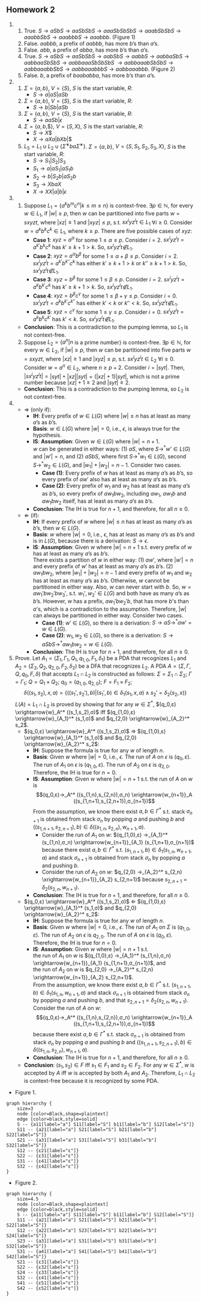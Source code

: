 ## Homework 2

1. 
    1. True.
    $S→aSbS→aaSbSbS→aaaSbSbSbS→aaabSbSbS→aaabbSbS→aaabbbS→aaabbb$. (Figure 1)
    2. False. $aabbb$, a prefix of $aabbb$, has more $b$’s than $a$’s.
    3. False. $abb$, a prefix of $abba$, has more $b$’s than $a$’s.
    4. True. 
    $S→aSbS→aaSbSbS→aabSbS→aabbS→aabbaSbS→aabbaaSbSbS→aabbaaaSbSbSbS$
    $→aabbaaabSbSbS→aabbaaabbSbS→aabbaaabbbS→aabbaaabbb$. (Figure 2)
    5. False. $b$, a prefix of $baababba$, has more $b$’s than $a$’s.
2. 
    1. $Σ=\{a,b\}$, $V=\{S\}$, $S$ is the start variable, $R$:
        - $S→a|aS|aSb$
    2. $Σ=\{a,b\}$, $V=\{S\}$, $S$ is the start variable, $R$:
        - $S→b|Sb|aSb$
    3. $Σ=\{a,b\}$, $V=\{S\}$, $S$ is the start variable, $R$:
        - $S→aaSb|ϵ$
    4. $Σ=\{a,b,$\$$\}$, $V=\{S,X\}$, $S$ is the start variable, $R$:
        - $S→X$\$
        - $X→aXa|bXb|$\$
    5. $L_5=L_1 ∪ L_2 ∪ \{Σ^∗baΣ^∗\}$. $Σ=\{a,b\}$, $V=\{S,S_1,S_2,S_3,X\}$, $S$ is the start variable, $R$:
        - $S→S_1|S_2|S_3$
        - $S_1→a|aS_1|aS_1b$
        - $S_2→b|S_2b|aS_2b$
        - $S_3→XbaX$
        - $X→XX|a|b|ϵ$
3. 
    1. Suppose $L_1=\{a^kb^mc^n |k≤m≤n\}$ is context-free. $\exists p∈\mathbb{N}$, for every $w∈L_1$, if $|w|≥p$, then $w$ can be partitioned into five parts $w = sxyzt$, where $|xz|≥1$ and $|xyz|≤p$, s.t. $sx^iyz^it∈L_1$ $\forall i≥0$. Consider $w=a^kb^kc^k∈L_1$, where $k≥p$. There are five possible cases of $xyz$:
        - __Case 1__: $xyz=a^α$ for some $1≤α≤p$. Consider $i=2$.
        $sx^iyz^it=a^{k'}b^kc^k$ has $k'≥k+1>k$. So, $sx^iyz^it\not∈L_1$.
        - __Case 2__: $xyz=a^αb^β$ for some $1≤α+β≤p$. Consider $i=2$.
        $sx^iyz^it=a^{k'}b^{k''}c^k$ has either $k'≥k+1>k$ or $k''≥k+1>k$. So, $sx^iyz^it\not∈L_1$.
        - __Case 3__: $xyz=b^β$ for some $1≤β≤p$. Consider $i=2$.
        $sx^iyz^it=a^kb^{k'}c^k$ has $k'≥k+1>k$. So, $sx^iyz^it\not∈L_1$.
        - __Case 4__: $xyz=b^βc^γ$ for some $1≤β+γ≤p$. Consider $i=0$.
        $sx^iyz^it=a^kb^{k'}c^{k''}$ has either $k'<k$ or $k''<k$. So, $sx^iyz^it\not∈L_1$.
        - __Case 5__: $xyz=c^γ$ for some $1≤γ≤p$. Consider $i=0$.
        $sx^iyz^it=a^kb^kc^{k'}$ has $k'<k$. So, $sx^iyz^it\not∈L_1$.
    - __Conclusion__: This is a contradiction to the pumping lemma, so $L_1$ is not context-free.
    2. Suppose $L_2=\{a^n|n$ is a prime number$\}$ is context-free. $\exists p∈\mathbb{N}$, for every $w∈L_2$, if $|w|≥p$, then $w$ can be partitioned into five parts $w = sxyzt$, where $|xz|≥1$ and $|xyz|≤p$, s.t. $sx^iyz^it∈L_2$ $\forall i≥0$. Consider $w=a^n∈L_2$, where $n≥p+2$. Consider $i=|syt|$. Then, $|sx^iyz^it|$$=|syt|+|xz||syt|=(|xz|+1)|syt|$, which is not a prime number because $|xz|+1≥2$ and $|syt|≥2$.
    - __Conclusion__: This is a contradiction to the pumping lemma, so $L_2$ is not context-free.
4. 
    - &rArr; (only if):
        - __IH__: Every prefix of $w ∈ L(G)$ where $|w|≤n$ has at least as many $a$’s as $b$’s.
        - __Basis__: $w ∈ L(G)$ where $|w|=0$, i.e., $ϵ$, is always true for the hypothesis.
        - __IS__: __Assumption__: Given $w ∈ L(G)$ where $|w|=n+1$.<br>$w$ can be generated in either ways: (1) $aS$, where $S→^*w’ ∈ L(G)$ and $|w'|=n$, and (2) $aSbS$, where first $S→^*w_1 ∈ L(G)$, second $S→^*w_2 ∈ L(G)$, and $|w_1|+|w_2|=n-1$. Consider two cases.
            - __Case (1)__: Every prefix of $w$ has at least as many $a$’s as $b$’s, so every prefix of $aw'$ also has at least as many $a$’s as $b$’s.
            - __Case (2)__: Every prefix of $w_1$ and $w_2$ has at least as many $a$’s as $b$’s, so every prefix of $aw_1bw_2$, including $aw_1$, $aw_1b$ and $aw_1bw_2$ itself, has at least as many $a$’s as $b$’s.
        - __Conclusion__: The IH is true for $n+1$, and therefore, for all $n≥0$.
    - &lArr; (if):
        - __IH__: If every prefix of $w$ where $|w|≤n$ has at least as many $a$’s as $b$’s, then $w ∈ L(G)$.
        - __Basis__: $w$ where $|w|=0$, i.e., $ϵ$, has at least as many $a$’s as $b$’s and is in $L(G)$, because there is a derivation: $S→ϵ$.
        - __IS__: __Assumption__: Given $w$ where $|w|=n+1$ s.t. every prefix of $w$ has at least as many $a$’s as $b$’s.<br>There exists a partition of $w$ in either way: (1) $aw'$, where $|w'|=n$ and every prefix of $w'$ has at least as many $a$’s as $b$’s. (2) $aw_1bw_2$, where $|w_1|+|w_2|=n-1$ and every prefix of $w_1$ and $w_2$ has at least as many $a$’s as $b$’s. Otherwise, $w$ cannot be partitioned in either way. Also, $w$ can never start with $b$. So, $w=aw_1'bw_2'bw_3'$, s.t. $w_1',w_2'∈L(G)$ and both have as many $a$’s as $b$’s. However, $w$ has a prefix, $aw_1'bw_2'b$, that has more $b$'s than $a$'s, which is a contradiction to the assumption. Therefore, $|w|$ can always be partitioned in either way. Consider two cases.
            - __Case (1)__: $w' ∈ L(G)$, so there is a derivation: $S→aS→^*aw'=w ∈ L(G)$.
            - __Case (2)__: $w_1,w_2 ∈ L(G)$, so there is a derivation: $S→aSbS→^*aw_1bw_2=w ∈ L(G)$.
        - __Conclusion__: The IH is true for $n+1$, and therefore, for all $n≥0$.
5. Prove. Let $A_1=(Σ_1,Γ_1,Q_1,q_{1,0},F_1,δ_1)$ be a PDA that recognizes $L_1$ and $A_2=(Σ_2,Q_2,q_{2,0},F_2,δ_2)$ be  a DFA that recognizes $L_2$. A PDA $A=(Σ,Γ,Q,q_0,F,δ)$ that accepts $L_1∩L_2$ is constructed as follows: $Σ=Σ_1∩Σ_2$; $Γ=Γ_1$; $Q=Q_1×Q_2$; $q_0=(q_{1,0},q_{2,0})$; $F=F_1×F_2$; $$δ((s_1,s_2),x,a)=\{ ((s_1',s_2'),b) | (s_1',b)∈δ_1(s_1,x,a) ∧ s_2'=δ_2(s_2,x)\}$$ $L(A)=L_1∩L_2$ is proved by showing that for any $w∈Σ^*$, $(q_0,ε) \xrightarrow{w}_A^* ((s_1,s_2),σ)$ iff $(q_{1,0},ε) \xrightarrow{w}_{A_1}^* (s_1,σ)$ and $q_{2,0} \xrightarrow{w}_{A_2}^* s_2$.
    - $(q_0,ε) \xrightarrow{w}_A^* ((s_1,s_2),σ)$ &rArr; $(q_{1,0},ε) \xrightarrow{w}_{A_1}^* (s_1,σ)$ and $q_{2,0} \xrightarrow{w}_{A_2}^* s_2$:
        - __IH__: Suppose the formula is true for any $w$ of length $n$.
        - __Basis__: Given $w$ where $|w|=0$, i.e., $ϵ$. The run of $A$ on $ϵ$ is $(q_0,ε)$. The run of $A_1$ on $ϵ$ is $(q_{1,0},ε)$. The run of $A_2$ on $ϵ$ is $q_{2,0}$. Therefore, the IH is true for $n=0$.
        - __IS__: __Assumption__: Given $w$ where $|w|=n+1$ s.t. the run of $A$ on $w$ is $$(q_0,ε)→_A^* ((s_{1,n},s_{2,n}),σ_n) \xrightarrow{w_{n+1}}_A ((s_{1,n+1},s_{2,n+1}),σ_{n+1})$$ From the assumption, we know there exist $a,b∈Γ^*$ s.t. stack $σ_{n+1}$ is obtained from stack $σ_n$ by popping $a$ and pushing $b$ and $((s_{1,n+1},s_{2,n+1}),b)∈δ((s_{1,n},s_{2,n}),w_{n+1},a)$.
            - Consider the run of $A_1$ on $w$: $(q_{1,0},ε) →_{A_1}^* (s_{1,n},σ_n) \xrightarrow{w_{n+1}}_{A_1} (s_{1,n+1},σ_{n+1})$ because there exist $a,b∈Γ^*$ s.t. $(s_{1,n+1},b)∈δ_1(s_{1,n},w_{n+1},a)$ and stack $σ_{n+1}$ is obtained from stack $σ_n$ by popping $a$ and pushing $b$.
            - Consider the run of $A_2$ on $w$: $q_{2,0} →_{A_2}^* s_{2,n} \xrightarrow{w_{n+1}}_{A_2} s_{2,n+1}$ because $s_{2,n+1}=δ_2(s_{2,n},w_{n+1})$.
        - __Conclusion__: The IH is true for $n+1$, and therefore, for all $n≥0$.
    - $(q_0,ε) \xrightarrow{w}_A^* ((s_1,s_2),σ)$ &lArr; $(q_{1,0},ε) \xrightarrow{w}_{A_1}^* (s_1,σ)$ and $q_{2,0} \xrightarrow{w}_{A_2}^* s_2$:
        - __IH__: Suppose the formula is true for any $w$ of length $n$.
        - __Basis__: Given $w$ where $|w|=0$, i.e., $ϵ$. The run of $A_1$ on $Σ$ is $(q_{1,0},ε)$. The run of $A_2$ on $ϵ$ is $q_{2,0}$. The run of $A$ on $ϵ$ is $(q_0,ε)$. Therefore, the IH is true for $n=0$.
        - __IS__: __Assumption__: Given $w$ where $|w|=n+1$ s.t.<br>the run of $A_1$ on $w$ is $(q_{1,0},ε) →_{A_1}^* (s_{1,n},σ_n) \xrightarrow{w_{n+1}}_{A_1} (s_{1,n+1},σ_{n+1})$, and<br>the run of $A_2$ on $w$ is $q_{2,0} →_{A_2}^* s_{2,n} \xrightarrow{w_{n+1}}_{A_2} s_{2,n+1}$.<br>From the assumption, we know there exist $a,b∈Γ^*$ s.t. $(s_{1,n+1},b)∈δ_1(s_{1,n},w_{n+1},a)$ and stack $σ_{n+1}$ is obtained from stack $σ_n$ by popping $a$ and pushing $b$, and that $s_{2,n+1}=δ_2(s_{2,n},w_{n+1})$. Consider the run of $A$ on $w$: $$(q_0,ε)→_A^* ((s_{1,n},s_{2,n}),σ_n) \xrightarrow{w_{n+1}}_A ((s_{1,n+1},s_{2,n+1}),σ_{n+1})$$ because there exist $a,b∈Γ^*$ s.t. stack $σ_{n+1}$ is obtained from stack $σ_n$ by popping $a$ and pushing $b$ and $((s_{1,n+1},s_{2,n+1}),b)∈δ((s_{1,n},s_{2,n}),w_{n+1},a)$.
        - __Conclusion__: The IH is true for $n+1$, and therefore, for all $n≥0$.
    - __Conclusion__: $(s_1,s_2)∈F$ iff $s_1∈F_1$ and $s_2∈F_2$. For any $w∈Σ^*$, $w$ is accepted by $A$ iff $w$ is accepted by both $A_1$ and $A_2$. Therefore, $L_1∩L_2$ is context-free because it is recognized by some PDA.
- Figure 1.
```graphviz
graph hierarchy {
    size=3
    node [color=Black,shape=plaintext]
    edge [color=black,style=solid]
    S -- {a11[label="a"] S11[label="S"] b11[label="b"] S12[label="S"]}
    S11 -- {a21[label="a"] S21[label="S"] b21[label="b"] S22[label="S"]}
    S21 -- {a31[label="a"] S31[label="S"] b31[label="b"] S32[label="S"]}
    S12 -- {ε21[label="ε"]}
    S22 -- {ε31[label="ε"]}
    S31 -- {ε41[label="ε"]}
    S32 -- {ε42[label="ε"]}
}
```
- Figure 2.
```graphviz
graph hierarchy {
    size=4.5
    node [color=Black,shape=plaintext]
    edge [color=black,style=solid]
    S -- {a11[label="a"] S11[label="S"] b11[label="b"] S12[label="S"]}
    S11 -- {a21[label="a"] S21[label="S"] b21[label="b"] S22[label="S"]}
    S12 -- {a22[label="a"] S23[label="S"] b22[label="b"] S24[label="S"]}
    S23 -- {a31[label="a"] S31[label="S"] b31[label="b"] S32[label="S"]}
    S31 -- {a41[label="a"] S41[label="S"] b41[label="b"] S42[label="S"]}
    S21 -- {ε31[label="ε"]}
    S22 -- {ε32[label="ε"]}
    S24 -- {ε33[label="ε"]}
    S32 -- {ε41[label="ε"]}
    S41 -- {ε51[label="ε"]}
    S42 -- {ε52[label="ε"]}
}
```
